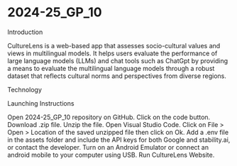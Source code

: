 # 2024-25_GP_10

 Introduction
 
CultureLens is a web-based app that assesses socio-cultural values and views in multilingual models. It helps users evaluate the performance of large language models (LLMs) and chat tools such as ChatGpt by providing a means to evaluate the multilingual language models through a robust dataset that reflects cultural norms and perspectives from diverse regions.

Technology


Launching Instructions

Open  2024-25_GP_10 repository on GitHub.
Click on the code button.
Download .zip file.
Unzip the file.
Open Visual Studio Code.
Click on File > Open > Location of the saved unzipped file then click on Ok.
Add a .env file in the assets folder and include the API keys for both Google and stability.ai, or contact the developer.
Turn on an Android Emulator or connect an android mobile to your computer using USB.
Run CultureLens Website.
